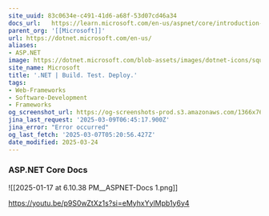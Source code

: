 ```yaml
---
site_uuid: 83c0634e-c491-41d6-a68f-53d07cd46a34
docs_url:   https://learn.microsoft.com/en-us/aspnet/core/introduction-to-aspnet-core?view=aspnetcore-9.0
parent_org: '[[Microsoft]]'
url: https://dotnet.microsoft.com/en-us/
aliases:
- ASP.NET
image: https://dotnet.microsoft.com/blob-assets/images/dotnet-icons/square.png
site_name: Microsoft
title: '.NET | Build. Test. Deploy.'
tags:
- Web-Frameworks
- Software-Development
- Frameworks
og_screenshot_url: https://og-screenshots-prod.s3.amazonaws.com/1366x768/80/false/aba51b6c10fd1449e5700fc8c022c53157247b32bce5e33217495b11d9aee78a.jpeg
jina_last_request: '2025-03-09T06:45:17.900Z'
jina_error: "Error occurred"
og_last_fetch: '2025-03-07T05:20:56.427Z'
date_modified: 2025-03-24
---
```




### ASP.NET Core Docs
![[2025-01-17 at 6.10.38 PM__ASPNET-Docs 1.png]]

https://youtu.be/p9S0wZtXz1s?si=eMyhxYylMpb1y6y4
